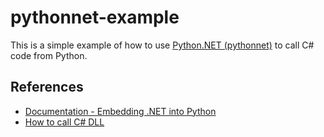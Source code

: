 # pythonnet-example

This is a simple example of how to use [Python.NET (pythonnet)](https://github.com/pythonnet/pythonnet) to call C# code from Python.

## References

- [Documentation - Embedding .NET into Python](https://pythonnet.github.io/pythonnet/python.html)
- [How to call C# DLL](https://github.com/pythonnet/pythonnet/wiki/How-to-call-a-dynamic-library)

